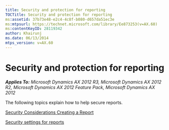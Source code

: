 ```yaml
---
title: Security and protection for reporting
TOCTitle: Security and protection for reporting
ms:assetid: 37b73e48-e2c4-4c8f-b080-d657da51ec3e
ms:mtpsurl: https://technet.microsoft.com/library/Ee873253(v=AX.60)
ms:contentKeyID: 28119342
author: Khairunj
ms.date: 06/13/2014
mtps_version: v=AX.60
---
```


# Security and protection for reporting 


_**Applies To:** Microsoft Dynamics AX 2012 R3, Microsoft Dynamics AX 2012 R2, Microsoft Dynamics AX 2012 Feature Pack, Microsoft Dynamics AX 2012_

The following topics explain how to help secure reports.

[Security Considerations Creating a Report](security-considerations-creating-a-report.md)

[Security settings for reports](security-settings-for-reports.md)

  



